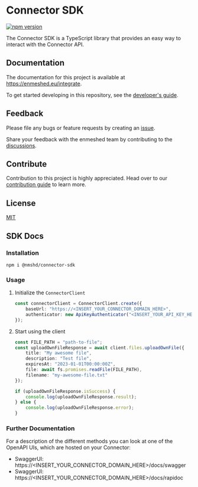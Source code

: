 # Connector SDK

[![npm version](https://badge.fury.io/js/%40nmshd%2fconnector-sdk.svg)](https://www.npmjs.com/package/@nmshd/connector-sdk)

The Connector SDK is a TypeScript library that provides an easy way to interact with the Connector API.

## Documentation

The documentation for this project is available at https://enmeshed.eu/integrate.

To get started developing in this repository, see the [developer's guide](README_dev.md).

## Feedback

Please file any bugs or feature requests by creating an [issue](https://github.com/nmshd/feedback/issues).

Share your feedback with the enmeshed team by contributing to the [discussions](https://github.com/nmshd/feedback/discussions).

## Contribute

Contribution to this project is highly appreciated. Head over to our [contribution guide](https://github.com/nmshd/.github/blob/main/CONTRIBUTING.md) to learn more.

## License

[MIT](LICENSE)

## SDK Docs

### Installation

```
npm i @nmshd/connector-sdk
```

### Usage

1. Initialize the `ConnectorClient`

    ```typescript
    const connectorClient = ConnectorClient.create({
        baseUrl: "https://<INSERT_YOUR_CONNECTOR_DOMAIN_HERE>",
        authenticator: new ApiKeyAuthenticator("<INSERT_YOUR_API_KEY_HERE>")
    });
    ```

2. Start using the client

    ```typescript
    const FILE_PATH = "path-to-file";
    const uploadOwnFileResponse = await client.files.uploadOwnFile({
        title: "My awesome file",
        description: "Test file",
        expiresAt: "2023-01-01T00:00:00Z",
        file: await fs.promises.readFile(FILE_PATH),
        filename: "my-awesome-file.txt"
    });

    if (uploadOwnFileResponse.isSuccess) {
        console.log(uploadOwnFileResponse.result);
    } else {
        console.log(uploadOwnFileResponse.error);
    }
    ```

### Further Documentation

For a description of the different methods you can look at one of the OpenAPI UIs, which are hosted on your Connector:

- SwaggerUI: https://<INSERT_YOUR_CONNECTOR_DOMAIN_HERE>/docs/swagger
- SwaggerUI: https://<INSERT_YOUR_CONNECTOR_DOMAIN_HERE>/docs/rapidoc
